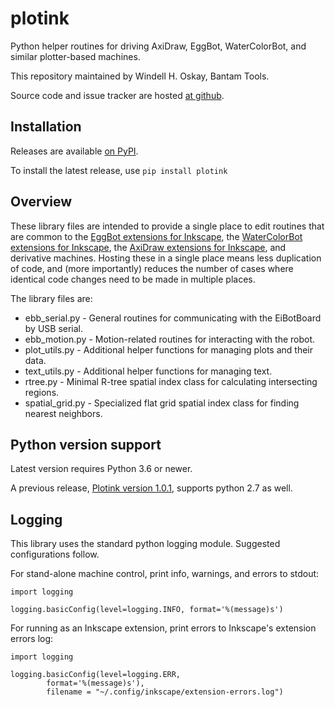 # plotink
Python helper routines for driving AxiDraw, EggBot, WaterColorBot, and similar plotter-based machines.

This repository maintained by Windell H. Oskay, Bantam Tools.

Source code and issue tracker are hosted [at github](https://github.com/evil-mad/plotink).


## Installation

Releases are available [on PyPI](https://pypi.org/project/plotink/).

To install the latest release, use `pip install plotink`


## Overview

These library files are intended to provide a single place to edit routines that are common to the [EggBot extensions for Inkscape](https://github.com/evil-mad/EggBot/), the [WaterColorBot extensions for Inkscape](https://github.com/evil-mad/wcb-ink/), the [AxiDraw extensions for Inkscape](https://github.com/evil-mad/axidraw/), and derivative machines. Hosting these in a single place means less duplication of code, and (more importantly) reduces the number of cases where identical code changes need to be made in multiple places.

The library files are:

* ebb_serial.py   - General routines for communicating with the EiBotBoard by USB serial.
* ebb_motion.py   - Motion-related routines for interacting with the robot.
* plot_utils.py   - Additional helper functions for managing plots and their data.
* text_utils.py   - Additional helper functions for managing text.
* rtree.py        - Minimal R-tree spatial index class for calculating intersecting regions.
* spatial_grid.py - Specialized flat grid spatial index class for finding nearest neighbors.

## Python version support

Latest version requires Python 3.6 or newer.

A previous release, [Plotink version 1.0.1](https://pypi.org/project/plotink/1.0.1/), supports python 2.7 as well.

## Logging

This library uses the standard python logging module. Suggested configurations follow.

For stand-alone machine control, print info, warnings, and errors to stdout:

```
import logging

logging.basicConfig(level=logging.INFO, format='%(message)s')
```

For running as an Inkscape extension, print errors to Inkscape's extension errors log:
```
import logging

logging.basicConfig(level=logging.ERR,
        format='%(message)s'),
        filename = "~/.config/inkscape/extension-errors.log")
```
